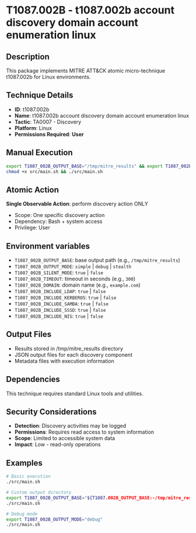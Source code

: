 # T1087.002B - t1087.002b account discovery domain account enumeration linux

## Description
This package implements MITRE ATT&CK atomic micro-technique t1087.002b for Linux environments.

## Technique Details
- **ID**: t1087.002b
- **Name**: t1087.002b account discovery domain account enumeration linux
- **Tactic**: TA0007 - Discovery
- **Platform**: Linux
- **Permissions Required**: **User**

## Manual Execution
```bash
export T1087_002B_OUTPUT_BASE="/tmp/mitre_results" && export T1087_002B_SILENT_MODE=false
chmod +x src/main.sh && ./src/main.sh
```

## Atomic Action
**Single Observable Action**: perform discovery action ONLY
- Scope: One specific discovery action
- Dependency: Bash + system access
- Privilege: User

## Environment variables

- `T1087_002B_OUTPUT_BASE`: base output path (e.g., `/tmp/mitre_results`)
- `T1087_002B_OUTPUT_MODE`: `simple` | `debug` | `stealth`
- `T1087_002B_SILENT_MODE`: `true` | `false`
- `T1087_002B_TIMEOUT`: timeout in seconds (e.g., `300`)
- `T1087_002B_DOMAIN`: domain name (e.g., `example.com`)
- `T1087_002B_INCLUDE_LDAP`: `true` | `false`
- `T1087_002B_INCLUDE_KERBEROS`: `true` | `false`
- `T1087_002B_INCLUDE_SAMBA`: `true` | `false`
- `T1087_002B_INCLUDE_SSSD`: `true` | `false`
- `T1087_002B_INCLUDE_NIS`: `true` | `false`

## Output Files
- Results stored in /tmp/mitre_results directory
- JSON output files for each discovery component
- Metadata files with execution information

## Dependencies
This technique requires standard Linux tools and utilities.

## Security Considerations
- **Detection**: Discovery activities may be logged
- **Permissions**: Requires read access to system information
- **Scope**: Limited to accessible system data
- **Impact**: Low - read-only operations

## Examples
```bash
# Basic execution
./src/main.sh

# Custom output directory
export T1087_002B_OUTPUT_BASE="${T1087.002B_OUTPUT_BASE:-/tmp/mitre_results}/results"
./src/main.sh

# Debug mode
export T1087_002B_OUTPUT_MODE="debug"
./src/main.sh
```
